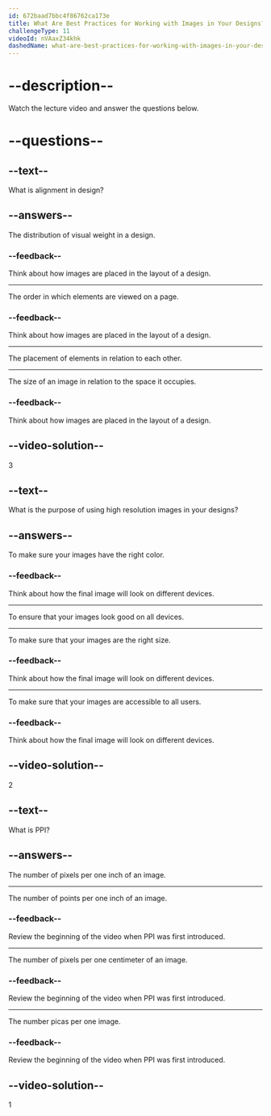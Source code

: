 ```yaml
---
id: 672baad7bbc4f86762ca173e
title: What Are Best Practices for Working with Images in Your Designs?
challengeType: 11
videoId: nVAaxZ34khk
dashedName: what-are-best-practices-for-working-with-images-in-your-designs
---
```


# --description--

Watch the lecture video and answer the questions below.

# --questions--

## --text--

What is alignment in design?

## --answers--

The distribution of visual weight in a design.

### --feedback--

Think about how images are placed in the layout of a design.

---

The order in which elements are viewed on a page.

### --feedback--

Think about how images are placed in the layout of a design.

---

The placement of elements in relation to each other.

---

The size of an image in relation to the space it occupies.

### --feedback--

Think about how images are placed in the layout of a design.

## --video-solution--

3

## --text--

What is the purpose of using high resolution images in your designs?

## --answers--

To make sure your images have the right color.

### --feedback--

Think about how the final image will look on different devices.

---

To ensure that your images look good on all devices.

---

To make sure that your images are the right size.

### --feedback--

Think about how the final image will look on different devices.

---

To make sure that your images are accessible to all users.

### --feedback--

Think about how the final image will look on different devices.

## --video-solution--

2

## --text--

What is PPI?

## --answers--

The number of pixels per one inch of an image.

---

The number of points per one inch of an image.

### --feedback--

Review the beginning of the video when PPI was first introduced.

---

The number of pixels per one centimeter of an image.

### --feedback--

Review the beginning of the video when PPI was first introduced.

---

The number picas per one image.

### --feedback--

Review the beginning of the video when PPI was first introduced.

## --video-solution--

1
